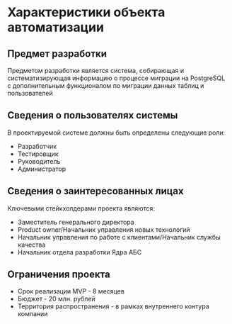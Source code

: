 # Характеристики объекта автоматизации

## Предмет разработки

Предметом разработки является система, собирающая и систематизирующая информацию о процессе миграции на PostgreSQL 
с дополнительным функционалом по миграции данных таблиц и пользователей

## Сведения о пользователях системы

В проектируемой системе должны быть определены следующие роли:

- Разработчик
- Тестировщик
- Руководитель
- Администратор

## Сведения о заинтересованных лицах

Ключевыми стейкхолдерами проекта являются:

- Заместитель генерального директора
- Product owner/Начальник управления новых технологий
- Начальник управления по работе с клиентами/Начальник службы качества
- Начальник отдела разработки Ядра АБС


## Ограничения проекта

- Срок реализации MVP - 8 месяцев
- Бюджет - 20 млн. рублей
- Территория распространения - в рамках внутреннего контура компании
